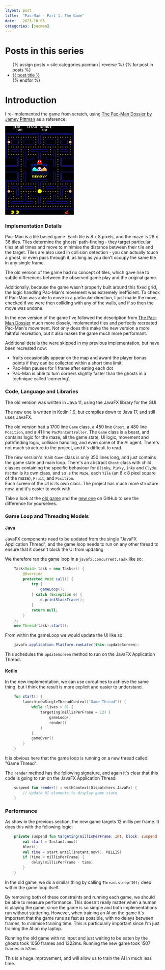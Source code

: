 ```yaml
---
layout: post
title:  "Pac-Man - Part 1: The Game"
date:   2023-10-03
categories: [pacman]
---
```


# Posts in this series
<ul>
  {% assign posts = site.categories.pacman | reverse %}
  {% for post in posts %}
    <li>
      <a href="{{ post.url }}">{{ post.title }}</a>
    </li>
  {% endfor %}
</ul>

# Introduction

I re-implemented the game from scratch, using [The Pac-Man Dossier by Jamey Pittman](https://pacman.holenet.info) as 
a reference. 

![pac-man.png](/assets/pacman-game.png)

### Implementation Details

Pac-Man is a tile based game. Each tile is 8 x 8 pixels, and the maze is 28 x 36 tiles. 
Tiles determine the ghosts' path-finding - they target particular tiles at all times and move to
minimise the distance between their tile and the target. Tiles are also used in collision detection - 
you can actually touch a ghost, or even pass through it, as long as you don't occupy the same tile in any single frame.

The old version of the game had no concept of tiles, which gave rise to subtle differences between the observed 
game play and the original game.

Additionally, because the game wasn't properly built around this fixed grid, the logic handling Pac-Man's movement was 
extremely inefficient. To check if Pac-Man was able to move in a particular direction, I just made the move,
checked if we were then colliding with any of the walls, and if so then the move was undone.

In the new version of the game I've followed the description from [The Pac-Man Dossier](https://pacman.holenet.info)
much more closely, implemented tiles and perfectly recreated Pac-Man's movement. Not only does this make the new version
a more faithful recreation, but it also makes the game much more performant.

Additional details the were skipped in my previous implementation, but have been recreated now:
* fruits occasionally appear on the map and award the player bonus points if they can be collected within a 
short time limit. 
* Pac-Man pauses for 1 frame after eating each dot
* Pac-Man is able to turn corners slightly faster than the ghosts in a technique called 'cornering'. 

### Code, Language and Libraries

The old version was written in Java 11, using the JavaFX library for the GUI. 

The new one is written in Kotlin 1.9, but compiles down to Java 17, and still uses JavaFX.

The old version had a 1700 line `Game` class, 
a 450 line `Ghost`,
a 480 line `Position`,
and a 41 line `PacManController`.
The `Game` class is a beast, and contains logic for the maze, all the game state, UI logic, 
movement and pathfinding logic, collision handling, and even some of the AI agent.
There's not much structure to the project, and it's difficult to read.

The new version's main `Game` class is only 350 lines long, and just contains the game state and main loop.
There's an abstract `Ghost` class with child classes containing the specific behaviour for 
`Blinky`, `Pinky`, `Inky` and `Clyde`. `PacMan` is its own class, and so is the `Maze`, 
each `Tile` (an 8 x 8 pixel square of the maze), `Fruit`, and `Position`.  
Each screen of the UI is its own class.
The project has much more structure now, and it's easier to work with.

Take a look at the [old game](https://github.com/JordanHuntbach/PacMan/) 
and the [new one](https://github.com/JordanHuntbach/Pac-Man/)
on GitHub to see the difference for yourselves.

### Game Loop and Threading Models

#### Java

JavaFX components need to be updated from the single "JavaFX Application Thread", 
and the game loop needs to run on any other thread to ensure that it doesn't block the UI from updating.

We therefore ran the game loop in a `javafx.concurrent.Task` like so:
```java
    Task<Void> task = new Task<>() {
        @Override
        protected Void call() {
            try {
                gameLoop();
            } catch (Exception e) {
                e.printStackTrace();
            }
            return null;
        }
    };
    new Thread(task).start();
```

From within the gameLoop we would update the UI like so:
```java
    javafx.application.Platform.runLater(this::updateScreen);
```

This schedules the `updateScreen` method to run on the JavaFX Application Thread.

#### Kotlin

In the new implementation, we can use coroutines to achieve the same thing, but I think the result is more explicit 
and easier to understand.
```kotlin
    fun start() {
        launch(newSingleThreadContext("Game Thread")) {
            while (lives > 0) {
                targeting(millisPerFrame = 12) {
                    gameLoop()
                    render()
                }
            }
            gameOver()
        }
    }
```
It is obvious here that the game loop is running on a new thread called "Game Thread".

The `render` method has the following signature, and again 
it's clear that this code is going to run on the JavaFX Application Thread.
```kotlin
    suspend fun render() = withContext(Dispatchers.JavaFx) {
        // Update UI elements to display game state
    }
```

### Performance

As show in the previous section, the new game targets 12 millis per frame. It does this with the following logic:
```kotlin
    private suspend fun targeting(millisPerFrame: Int, block: suspend () -> Unit) {
        val start = Instant.now()
        block()
        val time = start.until(Instant.now(), MILLIS)
        if (time < millisPerFrame) {
            delay(millisPerFrame - time)
        }
    }
```

In the old game, we do a similar thing by calling `Thread.sleep(10);` deep within the game loop itself.

By removing both of these constraints and running each game, we should be able to measure performance. 
This doesn't really matter when a human is playing the game, since the game is so simple and both implementations
run without stuttering. 
However, when training an AI on the game it's important that the game runs as fast as possible, 
with no delays between frames, to minimise training time.
This is particularly important since I'm just training the AI on my laptop.

Running the old game with no input and just waiting to be eaten by the ghosts took 1050 frames and 1322ms.
Running the new game took 1507 frames in 52ms.

This is a huge improvement, and will allow us to train the AI in much less time.
